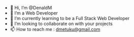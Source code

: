 - 👋 Hi, I’m @DenaldM
- 👀 I’m a Web Developer
- 🌱 I’m currently learning to be a Full Stack Web Developer
- 💞️ I’m looking to collaborate on with your projects
- 📫 How to reach me : dmetuku@gmail.com

<!---
DenaldM/DenaldM is a ✨ special ✨ repository because its `README.md` (this file) appears on your GitHub profile.
You can click the Preview link to take a look at your changes.
--->
